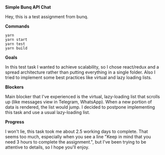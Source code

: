 **Simple Bunq API Chat**

Hey, this is a test assignment from bunq. 

**Commands**

```
yarn
yarn start
yarn test
yarn build
```

**Goals**

In this test task I wanted to achieve scalability,
so I chose react/redux and a spread architecture rather
than putting everything in a single folder. Also I tried to implement 
some best practices like virtual and lazy loading lists.

**Blockers**

Main blocker that I've experienced is the virtual, lazy-loading list
that scrolls up (like messages view in Telegram, WhatsApp).
When a new portion of data is rendered, the list would jump.
I decided to postpone implementing this task and use a usual lazy-loading
list.

**Progress**

I won't lie, this task took me about 2.5 working days to complete.
That seems too much, especially when you see a line "Keep in mind that you need 3 hours to complete the assignment.", 
but I've been trying to be attentive to details, so I hope you'll enjoy.

